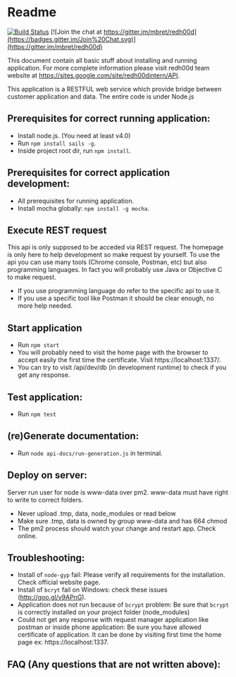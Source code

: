 # Readme

[![Build Status](https://magnum.travis-ci.com/mbret/redh00d-ws.svg?token=Mjz2n6ks7X1yu16DThti&branch=develop)](https://magnum.travis-ci.com/mbret/redh00d-ws)
[![Join the chat at https://gitter.im/mbret/redh00d](https://badges.gitter.im/Join%20Chat.svg)](https://gitter.im/mbret/redh00d)


This document contain all basic stuff about installing and running application. For more complete information please visit redh00d team website at 
https://sites.google.com/site/redh00dintern/API.

This application is a RESTFUL web service which provide bridge between customer application and data. The entire code is under Node.js

## Prerequisites for correct running application:
- Install node.js. (You need at least v4.0)
- Run `npm install sails -g`.
- Inside project root dir, run `npm install`.

## Prerequisites for correct application development:
- All prerequisites for running application.
- Install mocha globally: `npm install -g mocha`.

## Execute REST request
This api is only supposed to be acceded via REST request. The homepage is only here to help development so make request by yourself.
To use the api you can use many tools (Chrome console, Postman, etc) but also programming languages. In fact you will probably use Java or Objective C to make request.
- If you use programming language do refer to the specific api to use it.
- If you use a specific tool like Postman it should be clear enough, no more help needed.

## Start application
- Run `npm start`
- You will probably need to visit the home page with the browser to accept easily the first time the certificate. Visit https://localhost:1337/.
- You can try to visit /api/dev/db (in development runtime) to check if you get any response.

## Test application:
- Run `npm test`

## (re)Generate documentation:
- Run `node api-docs/run-generation.js` in terminal.

## Deploy on server:
Server run user for node is www-data over pm2. www-data must have right to write to correct folders.
- Never upload .tmp, data, node_modules or read below
- Make sure .tmp, data is owned by group www-data and has 664 chmod
- The pm2 process should watch your change and restart app. Check online.

## Troubleshooting:
- Install of `node-gyp` fail: Please verify all requirements for the installation. Check official website page.
- Install of `bcryt` fail on Windows: check these issues (http://goo.gl/v9APnG).
- Application does not run because of `bcrypt` problem: Be sure that `bcrypt` is correctly installed on your project folder (node_modules)
- Could not get any response with request manager application like postman or inside phone application: Be sure you have allowed certificate of application. It can be done by visiting first time the home page ex: https://localhost:1337.

## FAQ (Any questions that are not written above):

